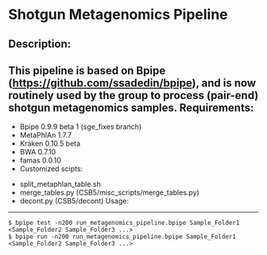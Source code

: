 Shotgun Metagenomics Pipeline
============
Description:
----------
This pipeline is based on Bpipe (https://github.com/ssadedin/bpipe), and is now routinely used by the group to process 
(pair-end) shotgun metagenomics samples.
Requirements:
-----------
 * Bpipe 0.9.9 beta 1 (sge_fixes branch)
 * MetaPhlAn 1.7.7
 * Kraken 0.10.5 beta
 * BWA 0.7.10
 * famas 0.0.10
 * Customized scipts:
  - split_metaphlan_table.sh
  - merge_tables.py (CSB5/misc_scripts/merge_tables.py)
  - decont.py (CSB5/decont)
Usage:
----------
```
$ bpipe test -n200 run_metagenomics_pipeline.bpipe Sample_Folder1 <Sample_Folder2 Sample_Folder3 ...>
$ bpipe run -n200 run_metagenomics_pipeline.bpipe Sample_Folder1 <Sample_Folder2 Sample_Folder3 ...>
```
